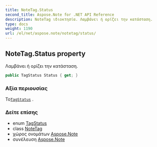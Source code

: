 ```yaml
---
title: NoteTag.Status
second_title: Aspose.Note for .NET API Reference
description: NoteTag ιδιοκτησία. Λαμβάνει ή ορίζει την κατάσταση.
type: docs
weight: 1190
url: /el/net/aspose.note/notetag/status/
---
```

## NoteTag.Status property

Λαμβάνει ή ορίζει την κατάσταση.

```csharp
public TagStatus Status { get; }
```

### Αξία περιουσίας

Το[`TagStatus`](../../tagstatus/) .

### Δείτε επίσης

* enum [TagStatus](../../tagstatus/)
* class [NoteTag](../)
* χώρος ονομάτων [Aspose.Note](../../notetag/)
* συνέλευση [Aspose.Note](../../../)


